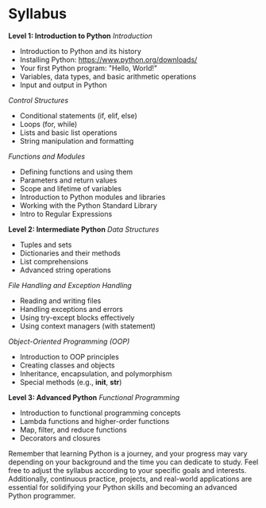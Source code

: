 # Syllabus

**Level 1: Introduction to Python**
*Introduction*
- Introduction to Python and its history
- Installing Python: https://www.python.org/downloads/
- Your first Python program: "Hello, World!"
- Variables, data types, and basic arithmetic operations
- Input and output in Python

*Control Structures*
- Conditional statements (if, elif, else)
- Loops (for, while)
- Lists and basic list operations
- String manipulation and formatting

*Functions and Modules*
- Defining functions and using them
- Parameters and return values
- Scope and lifetime of variables
- Introduction to Python modules and libraries
- Working with the Python Standard Library
- Intro to Regular Expressions

**Level 2: Intermediate Python**
*Data Structures*
- Tuples and sets
- Dictionaries and their methods
- List comprehensions
- Advanced string operations

*File Handling and Exception Handling*
- Reading and writing files
- Handling exceptions and errors
- Using try-except blocks effectively
- Using context managers (with statement)

*Object-Oriented Programming (OOP)*
- Introduction to OOP principles
- Creating classes and objects
- Inheritance, encapsulation, and polymorphism
- Special methods (e.g., __init__, __str__)

**Level 3: Advanced Python**
*Functional Programming*
- Introduction to functional programming concepts
- Lambda functions and higher-order functions
- Map, filter, and reduce functions
- Decorators and closures

Remember that learning Python is a journey, and your progress may vary depending on your background and the time you can dedicate to study. Feel free to adjust the syllabus according to your specific goals and interests. Additionally, continuous practice, projects, and real-world applications are essential for solidifying your Python skills and becoming an advanced Python programmer.